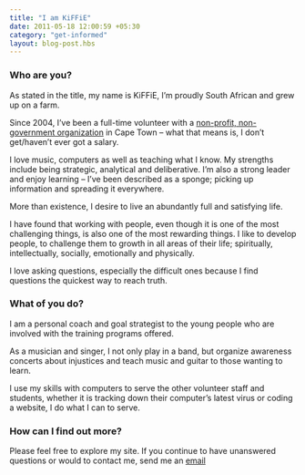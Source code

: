 ```yaml
---
title: "I am KiFFiE"
date: 2011-05-18 12:00:59 +05:30
category: "get-informed"
layout: blog-post.hbs
---
```


### Who are you?

As stated in the title, my name is KiFFiE, I’m proudly South African and grew up on a farm.

Since 2004, I’ve been a full-time volunteer with a [non-profit, non-government organization](http://ywammuizenberg.org) in Cape Town – what that means is, I don’t get/haven’t ever got a salary.

I love music, computers as well as teaching what I know. My strengths include being strategic, analytical and deliberative. I’m also a strong leader and enjoy learning – I’ve been described as a sponge; picking up information and spreading it everywhere.

More than existence, I desire to live an abundantly full and satisfying life.

I have found that working with people, even though it is one of the most challenging things, is also one of the most rewarding things. I like to develop people, to challenge them to growth in all areas of their life; spiritually, intellectually, socially, emotionally and physically.

I love asking questions, especially the difficult ones because I find questions the quickest way to reach truth.

### What of you do?

I am a personal coach and goal strategist to the young people who are involved with the training programs offered.

As a musician and singer, I not only play in a band, but organize awareness concerts about injustices and teach music and guitar to those wanting to learn.

I use my skills with computers to serve the other volunteer staff and students, whether it is tracking down their computer’s latest virus or coding a website, I do what I can to serve.

### How can I find out more?

Please feel free to explore my site. If you continue to have unanswered questions or would to contact me, send me an [email](mailto:mrkiffie@mrkiffie.com)
